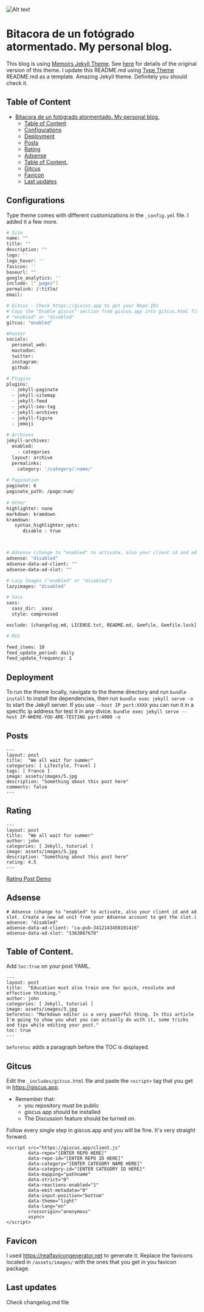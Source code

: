 ![Alt text](assets/images/readme_cover.png)
# Bitacora de un fotógrado atormentado. My personal blog.

This blog is using [Memoirs Jekyll Theme](https://wowthemes.net/memoirs-free-jekyll-theme/). See [here](https://wowthemesnet.github.io/jekyll-theme-memoirs/) for details of the original version of this theme. I update this README.md using [Type Theme](https://github.com/ahmadajmi/type) README.md as a template. Amazing Jekyll theme. Definitely you should check it.

## Table of Content

- [Bitacora de un fotógrado atormentado. My personal blog.](#bitacora-de-un-fotógrado-atormentado-my-personal-blog)
  - [Table of Content](#table-of-content)
  - [Configurations](#configurations)
  - [Deployment](#deployment)
  - [Posts](#posts)
  - [Rating](#rating)
  - [Adsense](#adsense)
  - [Table of Content.](#table-of-content-1)
  - [Gitcus](#gitcus)
  - [Favicon](#favicon)
  - [Last updates](#last-updates)


## Configurations

Type theme comes with different customizations in the `_config.yml` file. I added it a few more.

```sh
# Site
name: ""
title: ""
description: ""
logo: ''
logo_hover: ''
favicon: ''
baseurl: ""
google_analytics: ''
include: ["_pages"]
permalink: /:title/
email: 

# Gitcus - Check https://giscus.app to get your Repo-IDs 
# Copy the "Enable giscus" section from giscus.app into gitcus.html file
# "enabled" or "disabled"
gitcus: "enabled"

#Footer
socials:
  personal_web: 
  mastodon: 
  twitter: 
  instagram: 
  github:

# Plugins
plugins:
  - jekyll-paginate
  - jekyll-sitemap
  - jekyll-feed
  - jekyll-seo-tag
  - jekyll-archives
  - jekyll-figure
  - jemoji  
    
# Archives
jekyll-archives:
  enabled:
    - categories
  layout: archive
  permalinks:
    category: '/category/:name/'
    
# Pagination 
paginate: 6
paginate_path: /page:num/
    
# Other
highlighter: none
markdown: kramdown
kramdown:
   syntax_highlighter_opts:
      disable : true



# Adsense (change to "enabled" to activate, also your client id and ad slot. Create a new ad unit from your Adsense account to get the slot.)
adsense: "disabled"
adsense-data-ad-client: ""
adsense-data-ad-slot: ""

# Lazy Images ("enabled" or "disabled")
lazyimages: "disabled"

# Sass
sass:
  sass_dir: _sass
  style: compressed

exclude: [changelog.md, LICENSE.txt, README.md, Gemfile, Gemfile.lock]

# RSS

feed_items: 10
feed_update_period: daily
feed_update_frequency: 1
```

## Deployment

To run the theme locally, navigate to the theme directory and run `bundle install` to install the dependencies, then run `bundle exec jekyll serve -o` to start the Jekyll server. If you use `--host IP port:XXXX` you can run it in a specific ip address for test it in any divice. 
`bundle exec jekyll serve --host IP-WHERE-YOU-ARE-TESTING port:4000 -o`

## Posts

```
---
layout: post
title:  "We all wait for summer"
categories: [ Lifestyle, Travel ]
tags: [ France ]
image: assets/images/5.jpg
description: "Something about this post here"
comments: false
---
```
## Rating

```
---
layout: post
title:  "We all wait for summer"
author: john
categories: [ Jekyll, tutorial ]
image: assets/images/5.jpg
description: "Something about this post here"
rating: 4.5
---
```
[Rating Post Demo](https://wowthemesnet.github.io/jekyll-theme-memoirs/review-oscar/)

## Adsense

```
# Adsense (change to "enabled" to activate, also your client id and ad slot. Create a new ad unit from your Adsense account to get the slot.)
adsense: "disabled"
adsense-data-ad-client: "ca-pub-3412143450191416"
adsense-data-ad-slot: "1363087678"
```

## Table of Content.

Add `toc:true` on your post YAML.

```
---
layout: post
title:  "Education must also train one for quick, resolute and effective thinking."
author: john
categories: [ Jekyll, tutorial ]
image: assets/images/3.jpg
beforetoc: "Markdown editor is a very powerful thing. In this article I'm going to show you what you can actually do with it, some tricks and tips while editing your post."
toc: true
---
```
`beforetoc` adds a paragraph before the TOC is displayed.

## Gitcus

Edit the `_includes/gitcus.html` file and paste the `<script>` tag that you get in https://giscus.app.
+ Remember that: 
  + you repository must be public 
  + giscus app should be installed 
  + The Discussion feature should be turned on.

Follow every single step in giscus.app and you will be fine. It's very straight forward.

```
<script src="https://giscus.app/client.js"
        data-repo="[ENTER REPO HERE]"
        data-repo-id="[ENTER REPO ID HERE]"
        data-category="[ENTER CATEGORY NAME HERE]"
        data-category-id="[ENTER CATEGORY ID HERE]"
        data-mapping="pathname"
        data-strict="0"
        data-reactions-enabled="1"
        data-emit-metadata="0"
        data-input-position="bottom"
        data-theme="light"
        data-lang="en"
        crossorigin="anonymous"
        async>
</script>
```

## Favicon

I used https://realfavicongenerator.net to generate it. Replace the favicons located in `/assets/images/` with the ones that you get in you favicon package.

## Last updates

Check changelog.md file